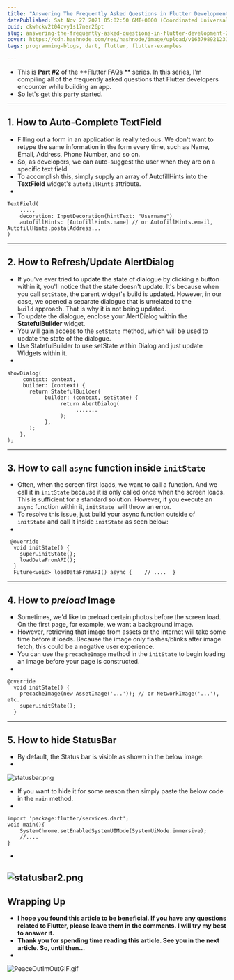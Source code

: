 ```yaml
---
title: "Answering The Frequently Asked Questions in Flutter Development #2"
datePublished: Sat Nov 27 2021 05:02:50 GMT+0000 (Coordinated Universal Time)
cuid: ckwhckv2t04cvy1s17ner26pt
slug: answering-the-frequently-asked-questions-in-flutter-development-2
cover: https://cdn.hashnode.com/res/hashnode/image/upload/v1637989212318/Jqr4gNczNl.png
tags: programming-blogs, dart, flutter, flutter-examples

---
```


- This is **Part #2** of the **Flutter FAQs ** series. In this series, I'm compiling all of the frequently asked questions that Flutter developers encounter while building an app.
- So let's get this party started.
---------
## 1. How to Auto-Complete TextField
- Filling out a form in an application is really tedious. We don't want to retype the same information in the form every time, such as Name, Email, Address, Phone Number, and so on. 
- So, as developers, we can auto-suggest the user when they are on a specific text field.
- To accomplish this, simply supply an array of AutofillHints into the **TextField** widget's `autofillHints` attribute.
- 
```
TextField(
    ....,
    decoration: InputDecoration(hintText: "Username")
    autofillHints: [AutofillHints.name] // or AutofillHints.email, AutofillHints.postalAddress...
)
```
----------
## 2. How to Refresh/Update AlertDialog
- If you've ever tried to update the state of dialogue by clicking a button within it, you'll notice that the state doesn't update. It's because when you call `setState`, the parent widget's build is updated. However, in our case, we opened a separate dialogue that is unrelated to the `build` approach. That is why it is not being updated.
- To update the dialogue, enclose your AlertDialog within the **StatefulBuilder** widget.
- You will gain access to the `setState` method, which will be used to update the state of the dialogue.
- Use StatefulBuilder to use setState within Dialog and just update Widgets within it.
- 
```
showDialog(
     context: context,
     builder: (context) {
       return StatefulBuilder(
            builder: (context, setState) {
                 return AlertDialog(
                      .......
                 );
            },
       );
    },
);
```
-------
## 3. How to call `async` function inside `initState`
- Often, when the screen first loads, we want to call a function. And we call it in `initState` because it is only called once when the screen loads. This is sufficient for a standard solution. However, if you execute an `async` function within it, `initState`  will throw an error.
- To resolve this issue, just build your async function outside of `initState` and call it inside `initState` as seen below:
- 
```
 @override
  void initState() {
    super.initState();
    loadDataFromAPI();
  }
  Future<void> loadDataFromAPI() async {    // ....  }
```
----------
## 4. How to *preload* Image 
- Sometimes, we'd like to preload certain photos before the screen load. On the first page, for example, we want a background image.
- However, retrieving that image from assets or the internet will take some time before it loads. Because the image only flashes/blinks after image fetch, this could be a negative user experience.
- You can use the `precacheImage` method in the `initState` to begin loading an image before your page is constructed.
- 
```
@override
  void initState() {
    precacheImage(new AssetImage('...')); // or NetworkImage('...'), etc.
    super.initState();
  }
```
---------
## 5. How to hide StatusBar
- By default, the Status bar is visible as shown in the below image:
- 
![statusbar.png](https://cdn.hashnode.com/res/hashnode/image/upload/v1637944044211/YMrSVdtyR.png)
- If you want to hide it for some reason then simply paste the below code in the `main` method.
- 
```
import 'package:flutter/services.dart';
void main(){
    SystemChrome.setEnabledSystemUIMode(SystemUiMode.immersive);
    //....
}
```
- 
![statusbar2.png](https://cdn.hashnode.com/res/hashnode/image/upload/v1637943939618/xm-qvlrap.png)
----------
## Wrapping Up
- **I hope you found this article to be beneficial. If you have any questions related to Flutter, please leave them in the comments. I will try my best to answer it.**
- **Thank you for spending time reading this article. See you in the next article. So, until then...**
- 
![PeaceOutImOutGIF.gif](https://cdn.hashnode.com/res/hashnode/image/upload/v1637944134500/xZaO6KMPE.gif)
